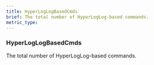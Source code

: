 ```yaml
---
title: HyperLogLogBasedCmds
brief: The total number of HyperLogLog-based commands.
metric_type:
---
```

### HyperLogLogBasedCmds

The total number of HyperLogLog-based commands.
